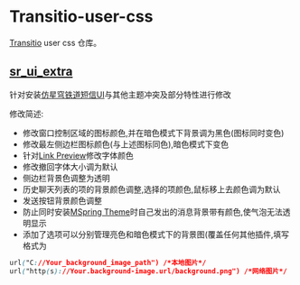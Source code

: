 # Transitio-user-css

[Transitio](https://github.com/PRO-2684/transitio) user css 仓库。

## [sr_ui_extra](./sr_ui_extra.css)

针对安装[仿星穹铁道短信UI](https://github.com/SyrieYume/starrail_ui)与其他主题冲突及部分特性进行修改

修改简述:
* 修改窗口控制区域的图标颜色,并在暗色模式下背景调为黑色(图标同时变色)
* 修改最左侧边栏图标颜色(与上述图标同色),暗色模式下变色
* 针对[Link Preview](https://github.com/Eticeweng/LiteLoaderQQNT-Link-Preview)修改字体颜色
* 修改撤回字体大小调为默认
* 侧边栏背景色调整为透明
* 历史聊天列表的项的背景颜色调整,选择的项颜色,鼠标移上去颜色调为默认
* 发送按钮背景颜色调整
* 防止同时安装[MSpring Theme](https://github.com/MUKAPP/LiteLoaderQQNT-MSpring-Theme/tree/v4)时自己发出的消息背景带有颜色,使气泡无法透明显示
* 添加了选项可以分别管理亮色和暗色模式下的背景图(覆盖任何其他插件,填写格式为
```css
url("C://Your_background_image_path") /*本地图片*/
url("http(s)://Your.background-image.url/background.png") /*网络图片*/
```
